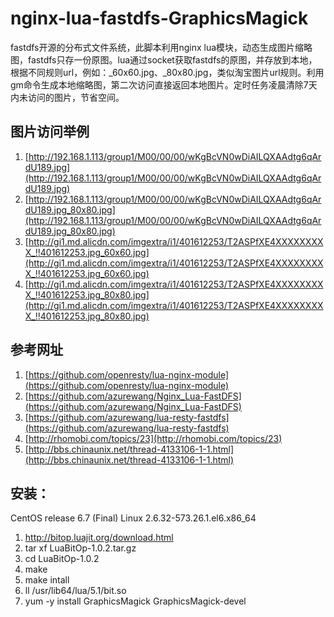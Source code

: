 nginx-lua-fastdfs-GraphicsMagick
==================
fastdfs开源的分布式文件系统，此脚本利用nginx lua模块，动态生成图片缩略图，fastdfs只存一份原图。lua通过socket获取fastdfs的原图，并存放到本地，根据不同规则url，例如：_60x60.jpg、_80x80.jpg，类似淘宝图片url规则。利用gm命令生成本地缩略图，第二次访问直接返回本地图片。定时任务凌晨清除7天内未访问的图片，节省空间。

图片访问举例
----------------
1. [http://192.168.1.113/group1/M00/00/00/wKgBcVN0wDiAILQXAAdtg6qArdU189.jpg](http://192.168.1.113/group1/M00/00/00/wKgBcVN0wDiAILQXAAdtg6qArdU189.jpg)
2. [http://192.168.1.113/group1/M00/00/00/wKgBcVN0wDiAILQXAAdtg6qArdU189.jpg_80x80.jpg](http://192.168.1.113/group1/M00/00/00/wKgBcVN0wDiAILQXAAdtg6qArdU189.jpg_80x80.jpg)
3. [http://gi1.md.alicdn.com/imgextra/i1/401612253/T2ASPfXE4XXXXXXXXX_!!401612253.jpg_60x60.jpg](http://gi1.md.alicdn.com/imgextra/i1/401612253/T2ASPfXE4XXXXXXXXX_!!401612253.jpg_60x60.jpg)
4. [http://gi1.md.alicdn.com/imgextra/i1/401612253/T2ASPfXE4XXXXXXXXX_!!401612253.jpg_80x80.jpg](http://gi1.md.alicdn.com/imgextra/i1/401612253/T2ASPfXE4XXXXXXXXX_!!401612253.jpg_80x80.jpg)


参考网址
----------------
1. [https://github.com/openresty/lua-nginx-module](https://github.com/openresty/lua-nginx-module)
2. [https://github.com/azurewang/Nginx_Lua-FastDFS](https://github.com/azurewang/Nginx_Lua-FastDFS)
3. [https://github.com/azurewang/lua-resty-fastdfs](https://github.com/azurewang/lua-resty-fastdfs)
4. [http://rhomobi.com/topics/23](http://rhomobi.com/topics/23)
5. [http://bbs.chinaunix.net/thread-4133106-1-1.html](http://bbs.chinaunix.net/thread-4133106-1-1.html)


安装：
----------------
CentOS release 6.7 (Final)
Linux 2.6.32-573.26.1.el6.x86_64

1. http://bitop.luajit.org/download.html
2. tar xf LuaBitOp-1.0.2.tar.gz
3. cd LuaBitOp-1.0.2
4. make
5. make intall
6. ll /usr/lib64/lua/5.1/bit.so 
7. yum -y install GraphicsMagick GraphicsMagick-devel
